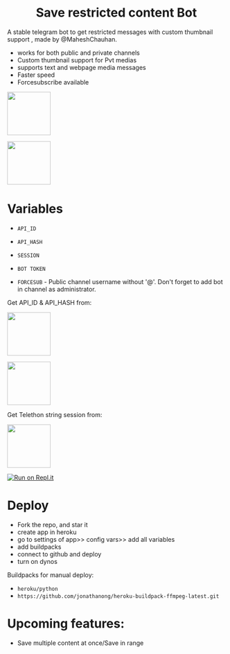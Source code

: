<h1 align="center">
  <b>Save restricted content Bot</b>
</h1> 

A stable telegram bot to get restricted messages with custom thumbnail support , made by @MaheshChauhan. 

- works for both public and private channels
- Custom thumbnail support for Pvt medias
- supports text and webpage media messages
- Faster speed
- Forcesubscribe available 

<p><a href="https://t.me/MaheshChauhan"> <img src="https://img.shields.io/badge/Telegram-white?style=for-the-badge&logo=telegram&logoColor=blue" width="100""/></a></p>

<p><a href="https://t.me/TeamDrone"> <img src="https://img.shields.io/badge/Support-white?style=for-the-badge&logo=telegram&logoColor=blue" width="100""/></a></p>
  
# Variables

- `API_ID`

- `API_HASH`

- `SESSION`

- `BOT TOKEN` 

- `FORCESUB` - Public channel username without '@'. Don't forget to add bot in channel as administrator. 

Get API_ID & API_HASH from:

<p><a href="https://t.me/USETGSBOT"> <img src="https://img.shields.io/badge/Telegram Bot-grey?style=for-the-badge&logo=telegram&logoColor=blue" width="100""/></a></p>

<p><a href="https://my.telegram.org/auth"> <img src="https://img.shields.io/badge/Telegram Org-grey?style=for-the-badge&logo=telegram&logoColor=blue" width="100""/></a></p>

Get Telethon string session from:

<p><a href="https://t.me/SessionStringGeneratorZBot"> <img src="https://img.shields.io/badge/Telegram Bot-grey?style=for-the-badge&logo=telegram&logoColor=blue" width="100""/></a></p>

[![Run on Repl.it](https://replit.com/badge/github/vasusen-code/saverestrictedcontentbot)](https://replit.com/@SpEcHiDe/GenerateStringSession)

# Deploy
  
- Fork the repo, and star it
- create app in heroku
- go to settings of app>> config vars>> add all variables
- add buildpacks
- connect to github and deploy
- turn on dynos
  
Buildpacks for manual deploy:

- `heroku/python`
- `https://github.com/jonathanong/heroku-buildpack-ffmpeg-latest.git`

# Upcoming features:

- Save multiple content at once/Save in range
